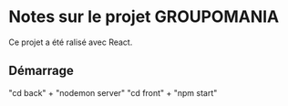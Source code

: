 # Notes sur le projet GROUPOMANIA

Ce projet a été ralisé avec React.

## Démarrage

"cd back" + "nodemon server"
"cd front" + "npm start"




